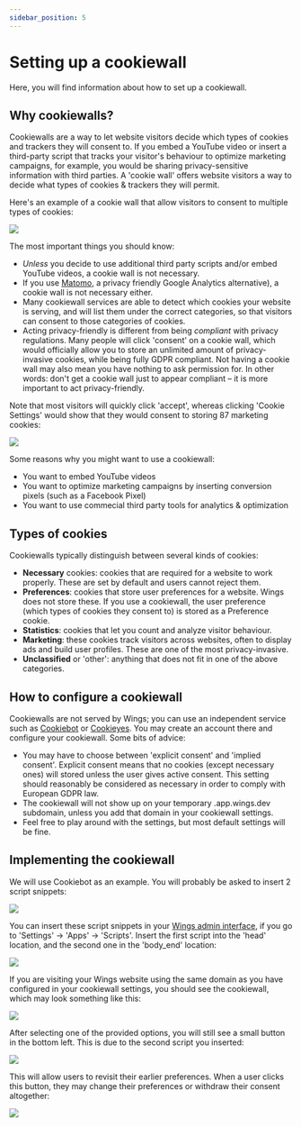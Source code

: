 ```yaml
---
sidebar_position: 5
---
```


# Setting up a cookiewall

Here, you will find information about how to set up a cookiewall.

## Why cookiewalls?

Cookiewalls are a way to let website visitors decide which types of cookies and trackers they will consent to. If you embed a YouTube video or insert a third-party script that tracks your visitor's behaviour to optimize marketing campaigns, for example, you would be sharing privacy-sensitive information with third parties. A 'cookie wall' offers website visitors a way to decide what types of cookies & trackers they will permit.

Here's an example of a cookie wall that allow visitors to consent to multiple types of cookies:

![](https://screens.wings.dev/CleanShot-2022-01-19-at-14.45.48-7aECqDihkGEKQ6gJnd7mF9Dsxaqxe53M7XfXdnOJtZQuCST5cwEUAv3MoG1x8QYyDnsKpEDecdXuPpAZEwEGPVLztnLLD6Ub4PMU.png)

The most important things you should know:

- _Unless_ you decide to use additional third party scripts and/or embed YouTube videos, a cookie wall is not necessary.
- If you use [Matomo](https://matomo.org), a privacy friendly Google Analytics alternative), a cookie wall is not necessary either.
- Many cookiewall services are able to detect which cookies your website is serving, and will list them under the correct categories, so that visitors can consent to those categories of cookies.
- Acting privacy-friendly is different from being _compliant_ with privacy regulations. Many people will click 'consent' on a cookie wall, which would officially allow you to store an unlimited amount of privacy-invasive cookies, while being fully GDPR compliant. Not having a cookie wall may also mean you have nothing to ask permission for. In other words: don't get a cookie wall just to appear compliant – it is more important to act privacy-friendly.

Note that most visitors will quickly click 'accept', whereas clicking 'Cookie Settings' would show that they would consent to storing 87 marketing cookies:

![](https://screens.wings.dev/CleanShot-2022-01-19-at-14.46.52-Vd4o1rwmawBVD8L8UpEFL5N7AR8sH8kp9ypuxU8n8XtpGqD2JbZZn7NmZ8z2HGMd2yfOT0CtfUFJQIOZLw8A7zJgemSs1KDqTlqs.png)

Some reasons why you might want to use a cookiewall:

- You want to embed YouTube videos
- You want to optimize marketing campaigns by inserting conversion pixels (such as a Facebook Pixel)
- You want to use commecial third party tools for analytics & optimization

## Types of cookies

Cookiewalls typically distinguish between several kinds of cookies:

- **Necessary** cookies: cookies that are required for a website to work properly. These are set by default and users cannot reject them.
- **Preferences**: cookies that store user preferences for a website. Wings does not store these. If you use a cookiewall, the user preference (which types of cookies they consent to) is stored as a Preference cookie.
- **Statistics**: cookies that let you count and analyze visitor behaviour.
- **Marketing**: these cookies track visitors across websites, often to display ads and build user profiles. These are one of the most privacy-invasive.
- **Unclassified** or 'other': anything that does not fit in one of the above categories.

## How to configure a cookiewall

Cookiewalls are not served by Wings; you can use an independent service such as [Cookiebot](https://www.cookiebot.com/) or [Cookieyes](https://www.cookieyes.com). You may create an account there and configure your cookiewall. Some bits of advice:

- You may have to choose between 'explicit consent' and 'implied consent'. Explicit consent means that no cookies (except necessary ones) will stored unless the user gives active consent. This setting should reasonably be considered as necessary in order to comply with European GDPR law.
- The cookiewall will not show up on your temporary .app.wings.dev subdomain, unless you add that domain in your cookiewall settings.
- Feel free to play around with the settings, but most default settings will be fine.

## Implementing the cookiewall

We will use Cookiebot as an example. You will probably be asked to insert 2 script snippets:

![](https://screens.wings.dev/CleanShot-2022-01-19-at-15.02.09-qnJ1GArd4Q8HoYWxYEayR8etoRbHb5WonRodN6B2STnthPwUqcVTCf9jg7E82oYApWVi48Jk47dL3FmwRu3MiypI0ymgeawAzs2f.png)

You can insert these script snippets in your [Wings admin interface](https://admin.wings.dev), if you go to 'Settings' -> 'Apps' -> 'Scripts'. Insert the first script into the 'head' location, and the second one in the 'body_end' location:

![](https://screens.wings.dev/CleanShot-2022-01-19-at-15.03.36-FD6bqjd03qCvcVXnvvpMEEpurghbsM2peLRKVmnucUzPfvAi58uHl8o80YxZNkldOxIVuTtw2yfgfFzkZt3hTkgTVZH4r27dTKP4.png)

If you are visiting your Wings website using the same domain as you have configured in your cookiewall settings, you should see the cookiewall, which may look something like this:

![](https://screens.wings.dev/CleanShot-2022-01-19-at-15.06.25-zeLsaXb4VKjVNelui6bkypusBBOmMWtZgRDvmqVl45gDor81lOLS8RWMjW8FDfzUFHL0zEqTj6qo52wm6S4IBeApuhWAENVpmZwZ.png)

After selecting one of the provided options, you will still see a small button in the bottom left. This is due to the second script you inserted:

![](https://screens.wings.dev/CleanShot-2022-01-19-at-15.07.34-pJP7mWG0lfcmb8ZehhL2C4v2YuSdwxpjfYEDZT3n1K1w0Uw362X4vetzFLx9cY2XRDTh3OPQpPT5UhBUTFkXeO84Jnt3mq0fGXZE.png)

This will allow users to revisit their earlier preferences. When a user clicks this button, they may change their preferences or withdraw their consent altogether:

![](https://screens.wings.dev/CleanShot-2022-01-19-at-15.09.28-uttMWRNXWOCji993o37eC7lWx5TokoOFh8HpAJ01YYjpaPOQk4yT0iJJTDRZ2NzcspKJYtcvNlukZhxaFF2MhOKbBqrJaIlC89Ks.png)
